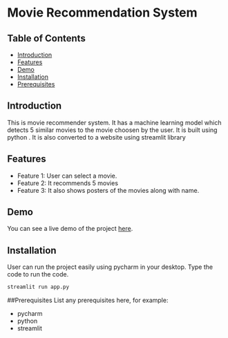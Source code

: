 
# Movie Recommendation System


## Table of Contents
- [Introduction](#introduction)
- [Features](#features)
- [Demo](#demo)
- [Installation](#installation)
- [Prerequisites](#Prerequisites)


## Introduction
This is movie recommender system. It has a machine learning model which detects 5 similar movies to the movie choosen by the user. It is built using python . It is also converted to a website using streamlit library

## Features
- Feature 1: User can select a movie.
- Feature 2: It recommends 5 movies
- Feature 3: It also shows posters of the movies along with name.

## Demo
You can see a live demo of the project [here](https://movierecommendersystem-hkibqqbgs3pkkmfev9qchv.streamlit.app/).

## Installation
User can run the project easily using pycharm in your desktop. Type the code to run the code.
  ```sh
  streamlit run app.py
```
##Prerequisites
List any prerequisites here, for example:
- pycharm
- python
- streamlit
